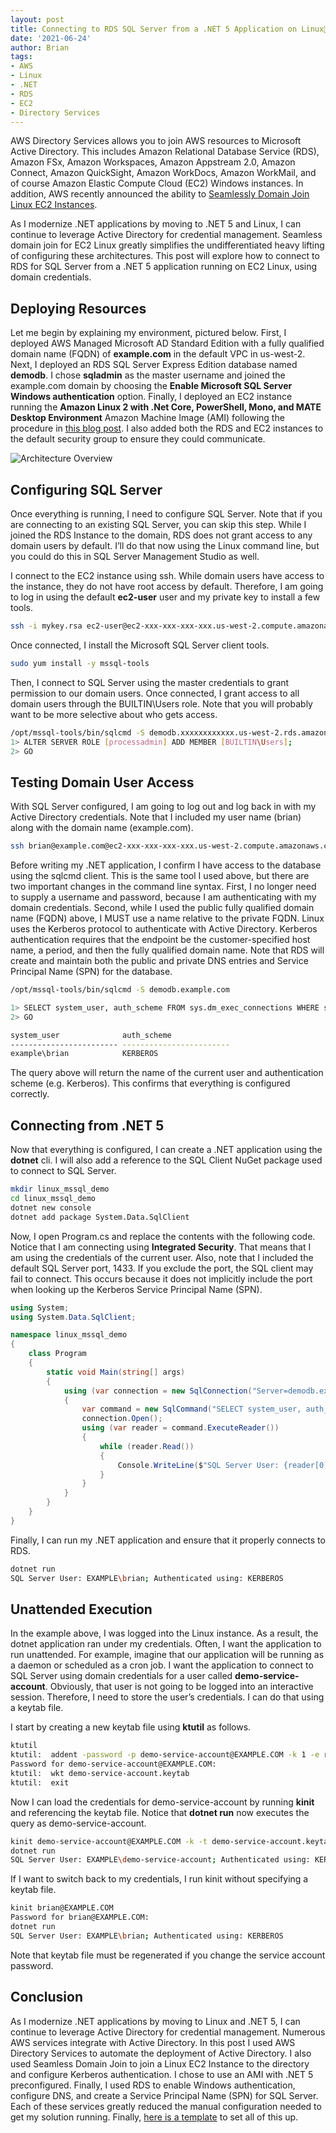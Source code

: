 ```yaml
---
layout: post
title: Connecting to RDS SQL Server from a .NET 5 Application on Linux
date: '2021-06-24'
author: Brian
tags: 
- AWS
- Linux
- .NET
- RDS
- EC2
- Directory Services
---
```



AWS Directory Services allows you to join AWS resources to Microsoft Active Directory. This includes Amazon Relational Database Service (RDS), Amazon FSx, Amazon Workspaces, Amazon Appstream 2.0, Amazon Connect, Amazon QuickSight, Amazon WorkDocs, Amazon WorkMail, and of course Amazon Elastic Compute Cloud (EC2) Windows instances. In addition, AWS recently announced the ability to [Seamlessly Domain Join Linux EC2 Instances](https://aws.amazon.com/about-aws/whats-new/2020/08/seamlessly-join-amazon-ec2-for-linux-instance-to-aws-directory-service/).

As I modernize .NET applications by moving to .NET 5 and Linux, I can continue to leverage Active Directory for credential management. Seamless domain join for EC2 Linux greatly simplifies the undifferentiated heavy lifting of configuring these architectures. This post will explore how to connect to RDS for SQL Server from a .NET 5 application running on EC2 Linux, using domain credentials.

## Deploying Resources

Let me begin by explaining my environment, pictured below. First, I deployed AWS Managed Microsoft AD Standard Edition with a fully qualified domain name (FQDN) of **example.com** in the default VPC in us-west-2. Next, I deployed an RDS SQL Server Express Edition database named **demodb**. I chose **sqladmin** as the master username and joined the example.com domain by choosing the **Enable Microsoft SQL Server Windows authentication** option. Finally, I deployed an EC2 instance running the **Amazon Linux 2 with .Net Core, PowerShell, Mono, and MATE Desktop Environment** Amazon Machine Image (AMI) following the procedure in [this blog post](https://aws.amazon.com/blogs/aws/seamlessly-join-a-linux-instance-to-aws-directory-service-for-microsoft-active-directory/). I also added both the RDS and EC2 instances to the default security group to ensure they could communicate.
 
![Architecture Overview](architecture-overview.png)

## Configuring SQL Server

Once everything is running, I need to configure SQL Server. Note that if you are connecting to an existing SQL Server, you can skip this step. While I joined the RDS Instance to the domain, RDS does not grant access to any domain users by default. I’ll do that now using the Linux command line, but you could do this in SQL Server Management Studio as well. 

I connect to the EC2 instance using ssh. While domain users have access to the instance, they do not have root access by default. Therefore, I am going to log in using the default **ec2-user** user and my private key to install a few tools.  

```bash
ssh -i mykey.rsa ec2-user@ec2-xxx-xxx-xxx-xxx.us-west-2.compute.amazonaws.com
```

Once connected, I install the Microsoft SQL Server client tools.

```bash
sudo yum install -y mssql-tools
```

Then, I connect to SQL Server using the master credentials to grant permission to our domain users. Once connected, I grant access to all domain users through the BUILTIN\Users role. Note that you will probably want to be more selective about who gets access.

```bash
/opt/mssql-tools/bin/sqlcmd -S demodb.xxxxxxxxxxxx.us-west-2.rds.amazonaws.com -U sqladmin 
1> ALTER SERVER ROLE [processadmin] ADD MEMBER [BUILTIN\Users];
2> GO
```

## Testing Domain User Access

With SQL Server configured, I am going to log out and log back in with my Active Directory credentials. Note that I included my user name (brian) along with the domain name (example.com).

```bash
ssh brian@example.com@ec2-xxx-xxx-xxx-xxx.us-west-2.compute.amazonaws.com
```

Before writing my .NET application, I confirm I have access to the database using the sqlcmd client. This is the same tool I used above, but there are two important changes in the command line syntax. First, I no longer need to supply a username and password, because I am authenticating with my domain credentials. Second, while I used the public fully qualified domain name (FQDN) above, I MUST use a name relative to the private FQDN. Linux uses the Kerberos protocol to authenticate with Active Directory. Kerberos authentication requires that the endpoint be the customer-specified host name, a period, and then the fully qualified domain name. Note that RDS will create and maintain both the public and private DNS entries and Service Principal Name (SPN) for the database.

```bash
/opt/mssql-tools/bin/sqlcmd -S demodb.example.com 

1> SELECT system_user, auth_scheme FROM sys.dm_exec_connections WHERE session_id=@@spid;
2> GO

system_user              auth_scheme       
------------------------ ------------------------
example\brian            KERBEROS    
```

The query above will return the name of the current user and authentication scheme (e.g. Kerberos). This confirms that everything is configured correctly.

## Connecting from .NET 5

Now that everything is configured, I can create a .NET application using the **dotnet** cli. I will also add a reference to the SQL Client NuGet package used to connect to SQL Server.

```bash
mkdir linux_mssql_demo 
cd linux_mssql_demo
dotnet new console
dotnet add package System.Data.SqlClient
```

Now, I open Program.cs and replace the contents with the following code. Notice that I am connecting using **Integrated Security**. That means that I am using the credentials of the current user. Also, note that I included the default SQL Server port, 1433. If you exclude the port, the SQL client may fail to connect. This occurs because it does not implicitly include the port when looking up the Kerberos Service Principal Name (SPN).

```csharp
using System;
using System.Data.SqlClient;

namespace linux_mssql_demo
{
    class Program
    {
        static void Main(string[] args)
        {
            using (var connection = new SqlConnection("Server=demodb.example.com,1433;Integrated Security=true;"))
            {
                var command = new SqlCommand("SELECT system_user, auth_scheme FROM sys.dm_exec_connections WHERE session_id=@@spid;", connection);
                connection.Open();
                using (var reader = command.ExecuteReader())
                {
                    while (reader.Read())
                    {
                        Console.WriteLine($"SQL Server User: {reader[0]}; Authenticated Using: {reader[1]}");
                    }
                }
            }
        }
    }
}
```

Finally, I can run my .NET application and ensure that it properly connects to RDS.

```bash
dotnet run
SQL Server User: EXAMPLE\brian; Authenticated using: KERBEROS
```

## Unattended Execution

In the example above, I was logged into the Linux instance. As a result, the dotnet application ran under my credentials. Often, I want the application to run unattended. For example, imagine that our application will be running as a daemon or scheduled as a cron job. I want the application to connect to SQL Server using domain credentials for a user called **demo-service-account**. Obviously, that user is not going to be logged into an interactive session. Therefore, I need to store the user’s credentials. I can do that using a keytab file.

I start by creating a new keytab file using **ktutil** as follows.

```bash
ktutil
ktutil:  addent -password -p demo-service-account@EXAMPLE.COM -k 1 -e rc4-hmac
Password for demo-service-account@EXAMPLE.COM: 
ktutil:  wkt demo-service-account.keytab
ktutil:  exit
```

Now I can load the credentials for demo-service-account by running **kinit** and referencing the keytab file. Notice that **dotnet run** now executes the query as demo-service-account. 

```bash
kinit demo-service-account@EXAMPLE.COM -k -t demo-service-account.keytab
dotnet run
SQL Server User: EXAMPLE\demo-service-account; Authenticated using: KERBEROS
```

If I want to switch back to my credentials, I run kinit without specifying a keytab file.

```bash
kinit brian@EXAMPLE.COM
Password for brian@EXAMPLE.COM:  
dotnet run
SQL Server User: EXAMPLE\brian; Authenticated using: KERBEROS
```

Note that keytab file must be regenerated if you change the service account password.

## Conclusion

As I modernize .NET applications by moving to Linux and .NET 5, I can continue to leverage Active Directory for credential management. Numerous AWS services integrate with Active Directory. In this post I used AWS Directory Services to automate the deployment of Active Directory. I also used Seamless Domain Join to join a Linux EC2 Instance to the directory and configure Kerberos authentication. I chose to use an AMI with .NET 5 preconfigured. Finally, I used RDS to enable Windows authentication, configure DNS, and create a Service Principal Name (SPN) for SQL Server. Each of these services greatly reduced the manual configuration needed to get my solution running. Finally, [here is a template](template.cfn.yaml) to set all of this up.
